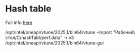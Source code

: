 # Hash table

Full info [here](https://nbviewer.org/github/Matvey787/hashTable/blob/main/info.ipynb)

/opt/intel/oneapi/vtune/2025.1/bin64/vtune -import "Рабочий\ стол/C/hashTabl/perf.data" -r v3
/opt/intel/oneapi/vtune/2025.1/bin64/vtune-gui